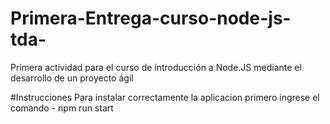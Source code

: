 # Primera-Entrega-curso-node-js-tda-
Primera actividad para el curso de introducción a Node.JS mediante el desarrollo de un proyecto ágil

#Instrucciones
Para instalar correctamente la aplicacion primero ingrese el comando - npm run start
